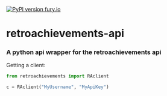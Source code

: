 [![PyPI version fury.io](https://badge.fury.io/py/retroachievements.svg)](https://pypi.python.org/pypi/retroachievements/)
# retroachievements-api
### A python api wrapper for the retroachievements api  

Getting a client:
~~~python
from retroachievements import RAclient

c = RAclient("MyUsername", "MyApiKey")
~~~  
